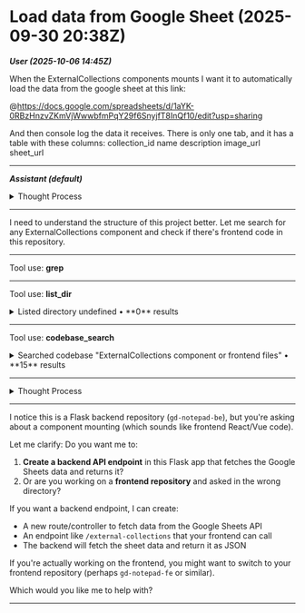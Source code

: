 <!-- Generated by SpecStory -->

<!-- cursor Session f03cba1a-744a-4798-934a-3002f4c16d29 (2025-09-30 20:38Z) -->

# Load data from Google Sheet (2025-09-30 20:38Z)

_**User (2025-10-06 14:45Z)**_

When the ExternalCollections components mounts I want it to automatically load the data from the google sheet at this link:

@https://docs.google.com/spreadsheets/d/1aYK-0RBzHnzvZKmVjWwwbfmPqY29f6SnyjfT8InQf10/edit?usp=sharing 

And then console log the data it receives. There is only one tab, and it has a table with these columns:
collection_id	name	description	image_url	sheet_url

---

_**Assistant (default)**_

<think><details><summary>Thought Process</summary>The user wants to load data from a Google Sheets document when an "ExternalCollections" component mounts. However, I'm looking at a backend Flask application (Python), not a frontend React/Vue/etc application.

Let me check what files exist to understand the codebase better. The project appears to be a Flask backend application based on the structure (app.py, controllers, models, routes).

The user mentioned "ExternalCollections components mounts" which sounds like a frontend component. However, this is a backend repository. Let me search for any frontend code or any reference to ExternalCollections.

I should:
1. Search for ExternalCollections in the codebase
2. Check if there's any frontend code in this repository
3. If not, clarify with the user or create an appropriate solution

Let me search for ExternalCollections first.</details></think>

---

I need to understand the structure of this project better. Let me search for any ExternalCollections component and check if there's frontend code in this repository.

---

Tool use: **grep**

---

Tool use: **list_dir**

<details>
            <summary>Listed directory undefined • **0** results</summary>
        
No results found
</details>

---

Tool use: **codebase_search**

<details>
                <summary>Searched codebase "ExternalCollections component or frontend files" • **15** results</summary>
            
| File | Lines |
|------|-------|
| `models/collections.py` | L49 |
| `routes/collections_routes.py` | L4-19 |
| `controllers/collections_controller.py` | L8-29 |
| `routes/collections_routes.py` | L14 |
| `lib/demo_data/collection_demo_data.py` | L50 |
| `controllers/__init__.py` | L8 |
| `README.md` | L34 |
| `models/collections.py` | L37-53 |
| `routes/__init__.py` | L8 |
| `controllers/collections_controller.py` | L20 |
| `models/collections.py` | L9-52 |
| `util/blueprints.py` | L11 |
| `models/items.py` | L41 |
| `lib/demo_data/demo_data.py` | L40 |
| `controllers/collections_controller.py` | L15-49 |

</details>

---

<think><details><summary>Thought Process</summary>I can see this is a Flask backend application (Python) but the user is asking about a component called "ExternalCollections" that should mount and load data from Google Sheets. This sounds like they're referring to a frontend component, but I'm in the backend repository.

There are a few possibilities:
1. The user wants me to create a backend API endpoint that fetches data from Google Sheets
2. The user is in the wrong repository and meant to work on the frontend
3. The user wants me to create the frontend component in this backend repository

Given the context and the fact that this is clearly a backend repo, I think the most likely scenario is that the user wants me to create a backend endpoint that can fetch data from the Google Sheet and return it. However, since they specifically mentioned "when the ExternalCollections component mounts", they might be confused about which repository they're working in.

Let me ask for clarification about whether they want:
1. A backend API endpoint to fetch Google Sheets data
2. Or if they're actually working on a frontend repo

But wait, let me check if there's a frontend directory or something similar.</details></think>

---

I notice this is a Flask backend repository (`gd-notepad-be`), but you're asking about a component mounting (which sounds like frontend React/Vue code). 

Let me clarify: Do you want me to:

1. **Create a backend API endpoint** in this Flask app that fetches the Google Sheets data and returns it?
2. Or are you working on a **frontend repository** and asked in the wrong directory?

If you want a backend endpoint, I can create:
- A new route/controller to fetch data from the Google Sheets API
- An endpoint like `/external-collections` that your frontend can call
- The backend will fetch the sheet data and return it as JSON

If you're actually working on the frontend, you might want to switch to your frontend repository (perhaps `gd-notepad-fe` or similar).

Which would you like me to help with?

---

